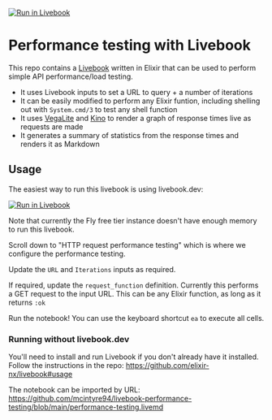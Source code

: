 [![Run in Livebook](https://livebook.dev/badge/v1/blue.svg)](https://livebook.dev/run?url=https%3A%2F%2Fgithub.com%2Fmcintyre94%2Flivebook-performance-testing%2Fblob%2Fmain%2Fperformance-testing.livemd)

# Performance testing with Livebook

This repo contains a [Livebook](https://github.com/elixir-nx/livebook) written in Elixir 
that can be used to perform simple API performance/load testing.

- It uses Livebook inputs to set a URL to query + a number of iterations
- It can be easily modified to perform any Elixir funtion, including shelling out with `System.cmd/3` to test any shell function
- It uses [VegaLite](https://github.com/elixir-nx/vega_lite) and [Kino](https://github.com/elixir-nx/kino) to render a graph of response times live as requests are made
- It generates a summary of statistics from the response times and renders it as Markdown

## Usage

The easiest way to run this livebook is using livebook.dev: 

[![Run in Livebook](https://livebook.dev/badge/v1/blue.svg)](https://livebook.dev/run?url=https%3A%2F%2Fgithub.com%2Fmcintyre94%2Flivebook-performance-testing%2Fblob%2Fmain%2Fperformance-testing.livemd)

Note that currently the Fly free tier instance doesn't have enough memory to run this livebook.

Scroll down to "HTTP request performance testing" which is
where we configure the performance testing.

Update the `URL` and `Iterations` inputs as required.

If required, update the `request_function` definition.
Currently this performs a GET request to the input URL.
This can be any Elixir function, as long as it returns `:ok`

Run the notebook! You can use the keyboard shortcut `ea` to execute all cells.

### Running without livebook.dev

You'll need to install and run Livebook if you don't already have it installed.
Follow the instructions in the repo: https://github.com/elixir-nx/livebook#usage

The notebook can be imported by URL: https://github.com/mcintyre94/livebook-performance-testing/blob/main/performance-testing.livemd


